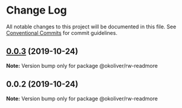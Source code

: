 # Change Log

All notable changes to this project will be documented in this file.
See [Conventional Commits](https://conventionalcommits.org) for commit guidelines.

## [0.0.3](https://github.com/mrmoree/ReweComponents/compare/@okoliver/rw-readmore@0.0.2...@okoliver/rw-readmore@0.0.3) (2019-10-24)

**Note:** Version bump only for package @okoliver/rw-readmore





## 0.0.2 (2019-10-24)

**Note:** Version bump only for package @okoliver/rw-readmore
